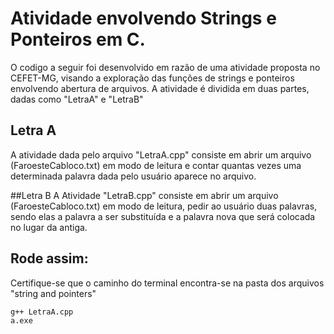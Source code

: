 # Atividade envolvendo Strings e Ponteiros em C.
O codigo a seguir foi desenvolvido em razão de uma atividade proposta no CEFET-MG, visando a exploração das funções de strings e ponteiros envolvendo abertura de arquivos.
 A atividade é dividida em duas partes, dadas como "LetraA" e "LetraB"
 
 ## Letra A
A atividade dada pelo arquivo "LetraA.cpp" consiste em abrir um arquivo (FaroesteCabloco.txt) em modo de leitura e contar quantas vezes uma determinada palavra dada pelo usuário aparece no arquivo.

##Letra B
A Atividade "LetraB.cpp" consiste em abrir um arquivo (FaroesteCabloco.txt) em modo de leitura, pedir ao usuário duas palavras, sendo elas a palavra a ser substituída e a palavra nova que será colocada no lugar da antiga.
  
## Rode assim:

Certifique-se que o caminho do terminal encontra-se na pasta dos arquivos "string and pointers"

``` 
g++ LetraA.cpp 
a.exe 

``` 
